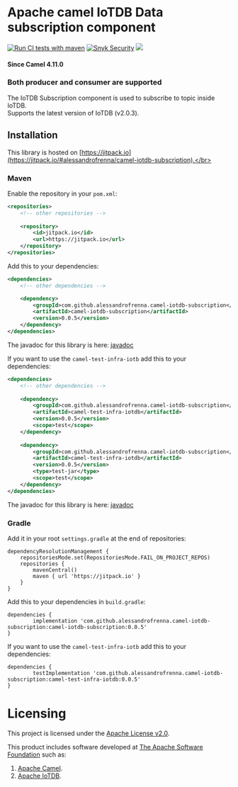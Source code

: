 # Apache camel IoTDB Data subscription component


[![Run CI tests with maven](https://github.com/alessandrofrenna/camel-iotdb-subscription/actions/workflows/ci.yml/badge.svg)](https://github.com/alessandrofrenna/camel-iotdb-subscription/actions/workflows/ci.yml) [![Snyk Security](https://github.com/alessandrofrenna/camel-iotdb-subscription/actions/workflows/snyk.yml/badge.svg)](https://github.com/alessandrofrenna/camel-iotdb-subscription/actions/workflows/snyk.yml) [![](https://jitpack.io/v/alessandrofrenna/camel-iotdb-subscription.svg)](https://jitpack.io/#alessandrofrenna/camel-iotdb-subscription) 

#### Since Camel 4.11.0
### Both producer and consumer are supported

The IoTDB Subscription component is used to subscribe to topic inside IoTDB.</br>
Supports the latest version of IoTDB (v2.0.3).

## Installation
This library is hosted on [https://jitpack.io](https://jitpack.io/#alessandrofrenna/camel-iotdb-subscription).</br>

### Maven

Enable the repository in your `pom.xml`:
```xml
<repositories>
    <!-- other repositories -->
    
    <repository>
        <id>jitpack.io</id>
        <url>https://jitpack.io</url>
    </repository>
</repositories>
```

Add this to your dependencies:
```xml
<dependencies>
    <!-- other dependencies -->

    <dependency>
        <groupId>com.github.alessandrofrenna.camel-iotdb-subscription</groupId>
        <artifactId>camel-iotdb-subscription</artifactId>
        <version>0.0.5</version>
    </dependency>
</dependencies>
```
The javadoc for this library is here: [javadoc](https://javadoc.jitpack.io/com/github/alessandrofrenna/camel-iotdb-subscription/camel-iotdb-subscription/0.0.5/javadoc/) 

If you want to use the `camel-test-infra-iotb` add this to your dependencies:
```xml
<dependencies>
    <!-- other dependencies -->
    
    <dependency>
        <groupId>com.github.alessandrofrenna.camel-iotdb-subscription</groupId>
        <artifactId>camel-test-infra-iotdb</artifactId>
        <version>0.0.5</version>
        <scope>test</scope>
    </dependency>
    
    <dependency>
        <groupId>com.github.alessandrofrenna.camel-iotdb-subscription</groupId>
        <artifactId>camel-test-infra-iotdb</artifactId>
        <version>0.0.5</version>
        <type>test-jar</type>
        <scope>test</scope>
    </dependency>
</dependencies>
```
The javadoc for this library is here: [javadoc](https://javadoc.jitpack.io/com/github/alessandrofrenna/camel-iotdb-subscription/camel-test-infra-iotdb/0.0.5/javadoc/)

### Gradle

Add it in your root `settings.gradle` at the end of repositories:
```
dependencyResolutionManagement {
    repositoriesMode.set(RepositoriesMode.FAIL_ON_PROJECT_REPOS)
    repositories {
        mavenCentral()
        maven { url 'https://jitpack.io' }
    }
}
```

Add this to your dependencies in `build.gradle`:
```
dependencies {
        implementation 'com.github.alessandrofrenna.camel-iotdb-subscription:camel-iotdb-subscription:0.0.5'
}
```

If you want to use the `camel-test-infra-iotb` add this to your dependencies:
```
dependencies {
        testImplementation 'com.github.alessandrofrenna.camel-iotdb-subscription:camel-test-infra-iotdb:0.0.5'
}
```


# Licensing
This project is licensed under the [Apache License v2.0](https://www.apache.org/licenses/LICENSE-2.0).

This product includes software developed at
[The Apache Software Foundation](https://www.apache.org/) such as:
1. [Apache Camel](https://camel.apache.org/).
2. [Apache IoTDB](https://iotdb.apache.org/).